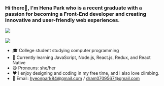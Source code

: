 ### Hi there👋, I'm Hena Park who is a recent graduate with a passion for becoming a Front-End developer and creating innovative and user-friendly web experiences.

<img src="https://github-readme-stats.vercel.app/api/top-langs/?username=Hena1234&layout=compact"><br><br>
<img src="https://github-readme-stats.vercel.app/api?username=Hena1234&show_icons=true">

- 🎓 College student studying computer programming
- 🌱 Currently learning JavaScript, Node.js, React.js, Redux, and React Native
- 😄 Pronouns: she/her
- ❤️ I enjoy designing and coding in my free time, and I also love climbing.
- 📧 Email: hyeonpark84@gmail.com / dram0709567@gmail.com
